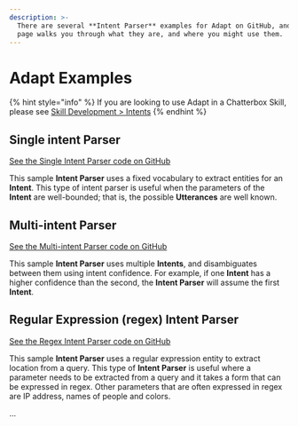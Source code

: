 ```yaml
---
description: >-
  There are several **Intent Parser** examples for Adapt on GitHub, and this
  page walks you through what they are, and where you might use them.
---
```


# Adapt Examples

{% hint style="info" %}
If you are looking to use Adapt in a Chatterbox Skill, please see [Skill Development &gt; Intents](../../skill-development/user-interaction/intents/)
{% endhint %}

## Single intent Parser

[See the Single Intent Parser code on GitHub](https://github.com/ChatterboxAI/adapt/blob/master/examples/single_intent_parser.py)

This sample **Intent Parser** uses a fixed vocabulary to extract entities for an **Intent**. This type of intent parser is useful when the parameters of the **Intent** are well-bounded; that is, the possible **Utterances** are well known.

## Multi-intent Parser

[See the Multi-intent Parser code on GitHub](https://github.com/ChatterboxAI/adapt/blob/master/examples/multi_intent_parser.py)

This sample **Intent Parser** uses multiple **Intents**, and disambiguates between them using intent confidence. For example, if one **Intent** has a higher confidence than the second, the **Intent Parser** will assume the first **Intent**.

## Regular Expression \(regex\) Intent Parser

[See the Regex Intent Parser code on GitHub](https://github.com/ChatterboxAI/adapt/blob/master/examples/regex_intent_parser.py)

This sample **Intent Parser** uses a regular expression entity to extract location from a query. This type of **Intent Parser** is useful where a parameter needs to be extracted from a query and it takes a form that can be expressed in regex. Other parameters that are often expressed in regex are IP address, names of people and colors.

...

